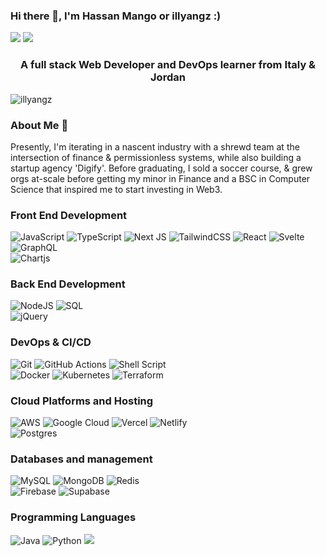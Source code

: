 ### Hi there 👋, I'm Hassan Mango or illyangz :)

[![](https://img.shields.io/badge/linkedin-%230077B5.svg?&style=for-the-badge&logo=linkedin&logoColor=white)](https://www.linkedin.com/in/hassan-mango/)
[![](https://img.shields.io/badge/Gmail-D14836?style=for-the-badge&logo=gmail&logoColor=white)](mailto:hmango77@gmail.com)

<h3 align="center">A full stack Web Developer and DevOps learner from Italy & Jordan</h3>

<p align="left"> <img src="https://komarev.com/ghpvc/?username=illyangz&label=Profile%20views&color=0e75b6&style=flat" alt="illyangz" /> </p>

### About Me 👦

Presently, I'm iterating in a nascent industry with a shrewd team at the intersection of finance & permissionless systems, while also building a startup agency 'Digify'. Before graduating, I sold a soccer course, & grew orgs at-scale before getting my minor in Finance and a BSC in Computer Science that inspired me to start investing in Web3.

### Front End Development

![JavaScript](https://img.shields.io/badge/javascript-%23323330.svg?style=for-the-badge&logo=javascript&logoColor=%23F7DF1E)
![TypeScript](https://img.shields.io/badge/typescript-%23007ACC.svg?style=for-the-badge&logo=typescript&logoColor=white)
![Next JS](https://img.shields.io/badge/Next-black?style=for-the-badge&logo=next.js&logoColor=white)
![TailwindCSS](https://img.shields.io/badge/Tailwind_CSS-yellow?style=for-the-badge&logo=tailwind-css&logoColor=38B2AC)
![React](https://img.shields.io/badge/react-%2320232a.svg?style=for-the-badge&logo=react&logoColor=%2361DAFB)
![Svelte](https://img.shields.io/badge/svelte-%23f1413d.svg?style=for-the-badge&logo=svelte&logoColor=white)
![GraphQL](https://img.shields.io/badge/-GraphQL-E10098?style=for-the-badge&logo=graphql&logoColor=white)  
![Chartjs](https://img.shields.io/badge/Chart.js-FF6384?style=for-the-badge&logo=Chart.js&logoColor=white) 

### Back End Development
![NodeJS](https://img.shields.io/badge/node.js-6DA55F?style=for-the-badge&logo=node.js&logoColor=white)
![SQL](https://img.shields.io/badge/-SQL-000?&logo=MySQL&logoColor=4479A1)  
![jQuery](https://img.shields.io/badge/jquery-%230769AD.svg?style=for-the-badge&logo=jquery&logoColor=white)  

### DevOps & CI/CD
![Git](https://img.shields.io/badge/git-%23F05033.svg?style=for-the-badge&logo=git&logoColor=white)
![GitHub Actions](https://img.shields.io/badge/github%20actions-%232671E5.svg?style=for-the-badge&logo=githubactions&logoColor=white)
![Shell Script](https://img.shields.io/badge/shell-%23121011.svg?style=for-the-badge&logo=gnu-bash&logoColor=white)  
![Docker](https://img.shields.io/badge/docker-%230db7ed.svg?style=for-the-badge&logo=docker&logoColor=white)
![Kubernetes](https://img.shields.io/badge/kubernetes-%23326ce5.svg?style=for-the-badge&logo=kubernetes&logoColor=white)
![Terraform](https://img.shields.io/badge/terraform-%235835CC.svg?style=for-the-badge&logo=terraform&logoColor=white) 

### Cloud Platforms and Hosting
![AWS](https://img.shields.io/badge/AWS-%23FF9900.svg?style=for-the-badge&logo=amazon-aws&logoColor=white)
![Google Cloud](https://img.shields.io/badge/GoogleCloud-%234285F4.svg?style=for-the-badge&logo=google-cloud&logoColor=white)
![Vercel](https://img.shields.io/badge/vercel-%23000000.svg?style=for-the-badge&logo=vercel&logoColor=white)
![Netlify](https://img.shields.io/badge/-netlify-blue?style=for-the-badge&logo=netlify&logoColor=green)  
![Postgres](https://img.shields.io/badge/postgres-%23316192.svg?style=for-the-badge&logo=postgresql&logoColor=white)

### Databases and management
![MySQL](https://img.shields.io/badge/mysql-%2300f.svg?style=for-the-badge&logo=mysql&logoColor=white)
![MongoDB](https://img.shields.io/badge/MongoDB-%234ea94b.svg?style=for-the-badge&logo=mongodb&logoColor=white)
![Redis](https://img.shields.io/badge/redis-%23DD0031.svg?style=for-the-badge&logo=redis&logoColor=white)  
![Firebase](https://img.shields.io/badge/Firebase-039BE5?style=for-the-badge&logo=Firebase&logoColor=white)
![Supabase](https://img.shields.io/badge/Supabase-3ECF8E?style=for-the-badge&logo=supabase&logoColor=white)


### Programming Languages

![Java](https://img.shields.io/badge/java-%23ED8B00.svg?style=for-the-badge&logo=openjdk&logoColor=white)
![Python](https://img.shields.io/badge/python-3670A0?style=for-the-badge&logo=python&logoColor=ffdd54)
![](https://img.shields.io/badge/-%2300599C.svg?style=for-the-badge&logo=c&logoColor=white)

